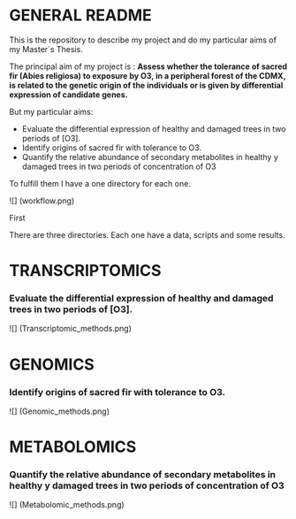 # GENERAL README

This is the repository to describe my project and do my particular aims of my Master´s Thesis.

The principal aim of my project is : **Assess whether the tolerance of sacred fir (Abies religiosa) to exposure by O3, in a peripheral forest of the CDMX, is related to the genetic origin of the individuals or is given by differential expression of candidate genes.**

But my particular aims:

* Evaluate the differential expression of healthy and damaged trees in two periods of [O3].
* Identify origins of sacred fir with tolerance to O3.
* Quantify the relative abundance of secondary metabolites in healthy y damaged trees in two periods of concentration of O3

To fulfill them I have a one directory for each one.

![] (workflow.png)

First 




There are three directories. Each one have a data, scripts and some results.

# TRANSCRIPTOMICS

### Evaluate the differential expression of healthy and damaged trees in two periods of [O3].


![] (Transcriptomic_methods.png)

# GENOMICS

### Identify origins of sacred fir with tolerance to O3.


![] (Genomic_methods.png)

# METABOLOMICS

### Quantify the relative abundance of secondary metabolites in healthy y damaged trees in two periods of concentration of O3


![] (Metabolomic_methods.png)
